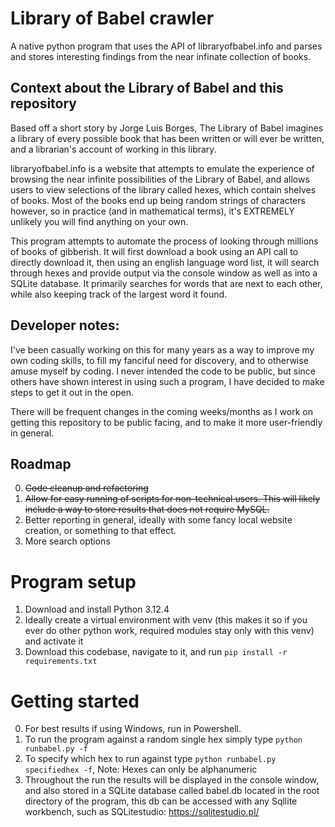 # Library of Babel crawler

A native python program that uses the API of libraryofbabel.info and parses and stores interesting findings from the 
near infinate collection of books.

## Context about the Library of Babel and this repository
Based off a short story by Jorge Luis Borges, The Library of Babel imagines a library of every possible book that has
been written or will ever be written, and a librarian's account of working in this library.

libraryofbabel.info is a website that attempts to emulate the experience of browsing the near infinite possibilities of
the Library of Babel, and allows users to view selections of the library called hexes, which contain shelves of books.
Most of the books end up being random strings of characters however, so in practice (and in mathematical terms), it's
EXTREMELY unlikely you will find anything on your own.

This program attempts to automate the process of looking through millions of books of gibberish. It will first download
a book using an API call to directly download it, then using an english language word list, it will search
through hexes and provide output via the console window as well as into a SQLite database. It primarily searches 
for words that are next to each other, while also keeping track of the largest word it found.

## Developer notes:
I've been casually working on this for many years as a way to improve my own coding skills, to fill my fanciful need for
discovery, and to otherwise amuse myself by coding. I never intended the code to be public, but since others have shown
interest in using such a program, I have decided to make steps to get it out in the open. 

There will be frequent changes in the coming weeks/months as I work on getting this repository to be public facing, and 
to make it more user-friendly in general.

## Roadmap

0. ~~Code cleanup and refactoring~~
1. ~~Allow for easy running of scripts for non-technical users. This will likely include a way to store results that does 
not require MySQL.~~
2. Better reporting in general, ideally with some fancy local website creation, or something to that effect.
3. More search options


# Program setup
1. Download and install Python 3.12.4
2. Ideally create a virtual environment with venv (this makes it so if you ever do other python work, required modules
stay only with this venv) and activate it
3. Download this codebase, navigate to it, and run `pip install -r requirements.txt`

# Getting started
0. For best results if using Windows, run in Powershell.
1. To run the program against a random single hex simply type `python runbabel.py -f`
2. To specify which hex to run against type `python runbabel.py specifiedhex -f`, Note: Hexes can only be alphanumeric
3. Throughout the run the results will be displayed in the console window, and also stored in a SQLite database called
babel.db located in the root directory of the program, this db can be accessed with any Sqllite workbench, such as
SQLitestudio: https://sqlitestudio.pl/




